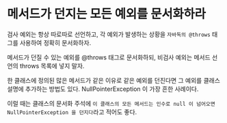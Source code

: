 # 메서드가 던지는 모든 예외를 문서화하라

검사 예외는 항상 따로따로 선언하고, 각 예외가 발생하는 상황을 `자바독의 @throws` 태그를 사용하여 정확히 문서화하자.

메서드가 던질 수 있는 예외를 @throws 태그로 문서화하되, 비검사 예외는 메서드 선언의 throws 목록에 넣지 말자.

한 클래스에 정의된 많은 메서드가 같은 이유로 같은 예외를 던진다면 그 예외를 클래스 설명에 추가하는 방법도 있다. NullPointerException 이 가장 흔한 사례이다.

이럴 때는 클래스의 문서화 주석에 `이 클래스의 모든 메서드는 인수로 null 이 넘어오면 NullPointerException 을 던지다`라고 적어도 좋다.
